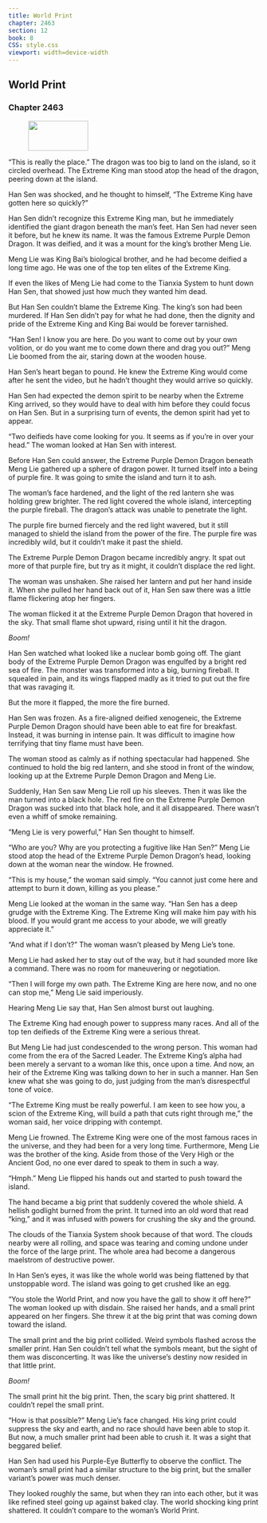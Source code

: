 ```yaml
---
title: World Print
chapter: 2463
section: 12
book: 8
CSS: style.css
viewport: width=device-width
---
```


## World Print

### Chapter 2463

<figure>
	<img src="../Images/gem.gif" alt="" id="gem" width="120" height="60" />
</figure>

“This is really the place.” The dragon was too big to land on the island, so it circled overhead. The Extreme King man stood atop the head of the dragon, peering down at the island.

Han Sen was shocked, and he thought to himself, “The Extreme King have gotten here so quickly?”

Han Sen didn’t recognize this Extreme King man, but he immediately identified the giant dragon beneath the man’s feet. Han Sen had never seen it before, but he knew its name. It was the famous Extreme Purple Demon Dragon. It was deified, and it was a mount for the king’s brother Meng Lie.

Meng Lie was King Bai’s biological brother, and he had become deified a long time ago. He was one of the top ten elites of the Extreme King.

If even the likes of Meng Lie had come to the Tianxia System to hunt down Han Sen, that showed just how much they wanted him dead.

But Han Sen couldn’t blame the Extreme King. The king’s son had been murdered. If Han Sen didn’t pay for what he had done, then the dignity and pride of the Extreme King and King Bai would be forever tarnished.

“Han Sen! I know you are here. Do you want to come out by your own volition, or do you want me to come down there and drag you out?” Meng Lie boomed from the air, staring down at the wooden house.

Han Sen’s heart began to pound. He knew the Extreme King would come after he sent the video, but he hadn’t thought they would arrive so quickly.

Han Sen had expected the demon spirit to be nearby when the Extreme King arrived, so they would have to deal with him before they could focus on Han Sen. But in a surprising turn of events, the demon spirit had yet to appear.

“Two deifieds have come looking for you. It seems as if you’re in over your head.” The woman looked at Han Sen with interest.

Before Han Sen could answer, the Extreme Purple Demon Dragon beneath Meng Lie gathered up a sphere of dragon power. It turned itself into a being of purple fire. It was going to smite the island and turn it to ash.

The woman’s face hardened, and the light of the red lantern she was holding grew brighter. The red light covered the whole island, intercepting the purple fireball. The dragon’s attack was unable to penetrate the light.

The purple fire burned fiercely and the red light wavered, but it still managed to shield the island from the power of the fire. The purple fire was incredibly wild, but it couldn’t make it past the shield.

The Extreme Purple Demon Dragon became incredibly angry. It spat out more of that purple fire, but try as it might, it couldn’t displace the red light.

The woman was unshaken. She raised her lantern and put her hand inside it. When she pulled her hand back out of it, Han Sen saw there was a little flame flickering atop her fingers.

The woman flicked it at the Extreme Purple Demon Dragon that hovered in the sky. That small flame shot upward, rising until it hit the dragon.

*Boom!*

Han Sen watched what looked like a nuclear bomb going off. The giant body of the Extreme Purple Demon Dragon was engulfed by a bright red sea of fire. The monster was transformed into a big, burning fireball. It squealed in pain, and its wings flapped madly as it tried to put out the fire that was ravaging it.

But the more it flapped, the more the fire burned.

Han Sen was frozen. As a fire-aligned deified xenogeneic, the Extreme Purple Demon Dragon should have been able to eat fire for breakfast. Instead, it was burning in intense pain. It was difficult to imagine how terrifying that tiny flame must have been.

The woman stood as calmly as if nothing spectacular had happened. She continued to hold the big red lantern, and she stood in front of the window, looking up at the Extreme Purple Demon Dragon and Meng Lie.

Suddenly, Han Sen saw Meng Lie roll up his sleeves. Then it was like the man turned into a black hole. The red fire on the Extreme Purple Demon Dragon was sucked into that black hole, and it all disappeared. There wasn’t even a whiff of smoke remaining.

“Meng Lie is very powerful,” Han Sen thought to himself.

“Who are you? Why are you protecting a fugitive like Han Sen?” Meng Lie stood atop the head of the Extreme Purple Demon Dragon’s head, looking down at the woman near the window. He frowned.

“This is my house,” the woman said simply. “You cannot just come here and attempt to burn it down, killing as you please.”

Meng Lie looked at the woman in the same way. “Han Sen has a deep grudge with the Extreme King. The Extreme King will make him pay with his blood. If you would grant me access to your abode, we will greatly appreciate it.”

“And what if I don’t?” The woman wasn’t pleased by Meng Lie’s tone.

Meng Lie had asked her to stay out of the way, but it had sounded more like a command. There was no room for maneuvering or negotiation.

“Then I will forge my own path. The Extreme King are here now, and no one can stop me,” Meng Lie said imperiously.

Hearing Meng Lie say that, Han Sen almost burst out laughing.

The Extreme King had enough power to suppress many races. And all of the top ten deifieds of the Extreme King were a serious threat.

But Meng Lie had just condescended to the wrong person. This woman had come from the era of the Sacred Leader. The Extreme King’s alpha had been merely a servant to a woman like this, once upon a time. And now, an heir of the Extreme King was talking down to her in such a manner. Han Sen knew what she was going to do, just judging from the man’s disrespectful tone of voice.

“The Extreme King must be really powerful. I am keen to see how you, a scion of the Extreme King, will build a path that cuts right through me,” the woman said, her voice dripping with contempt.

Meng Lie frowned. The Extreme King were one of the most famous races in the universe, and they had been for a very long time. Furthermore, Meng Lie was the brother of the king. Aside from those of the Very High or the Ancient God, no one ever dared to speak to them in such a way.

“Hmph.” Meng Lie flipped his hands out and started to push toward the island.

The hand became a big print that suddenly covered the whole shield. A hellish godlight burned from the print. It turned into an old word that read “king,” and it was infused with powers for crushing the sky and the ground.

The clouds of the Tianxia System shook because of that word. The clouds nearby were all rolling, and space was tearing and coming undone under the force of the large print. The whole area had become a dangerous maelstrom of destructive power.

In Han Sen’s eyes, it was like the whole world was being flattened by that unstoppable word. The island was going to get crushed like an egg.

“You stole the World Print, and now you have the gall to show it off here?” The woman looked up with disdain. She raised her hands, and a small print appeared on her fingers. She threw it at the big print that was coming down toward the island.

The small print and the big print collided. Weird symbols flashed across the smaller print. Han Sen couldn’t tell what the symbols meant, but the sight of them was disconcerting. It was like the universe’s destiny now resided in that little print.

*Boom!*

The small print hit the big print. Then, the scary big print shattered. It couldn’t repel the small print.

“How is that possible?” Meng Lie’s face changed. His king print could suppress the sky and earth, and no race should have been able to stop it. But now, a much smaller print had been able to crush it. It was a sight that beggared belief.

Han Sen had used his Purple-Eye Butterfly to observe the conflict. The woman’s small print had a similar structure to the big print, but the smaller variant’s power was much denser.

They looked roughly the same, but when they ran into each other, but it was like refined steel going up against baked clay. The world shocking king print shattered. It couldn’t compare to the woman’s World Print.